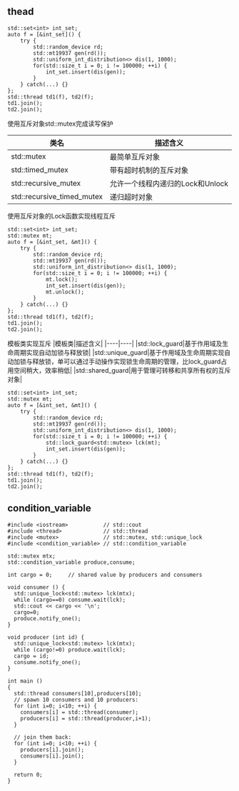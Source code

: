 ## thead
```
std::set<int> int_set;
auto f = [&int_set]() {
    try {
        std::random_device rd;
        std::mt19937 gen(rd());
        std::uniform_int_distribution<> dis(1, 1000);
        for(std::size_t i = 0; i != 100000; ++i) {
            int_set.insert(dis(gen));
        }
    } catch(...) {}
};
std::thread td1(f), td2(f);
td1.join();
td2.join();
```
使用互斥对象std::mutex完成读写保护

|类名|描述含义|
|----|----|
|std::mutex|最简单互斥对象|
|std::timed_mutex|带有超时机制的互斥对象|
|std::recursive_mutex|允许一个线程内递归的Lock和Unlock|
|std::recursive_timed_mutex|递归超时对象|
使用互斥对象的Lock函数实现线程互斥
```
std::set<int> int_set;
std::mutex mt;
auto f = [&int_set, &mt]() {
    try {
        std::random_device rd;
        std::mt19937 gen(rd());
        std::uniform_int_distribution<> dis(1, 1000);
        for(std::size_t i = 0; i != 100000; ++i) {
            mt.lock();
            int_set.insert(dis(gen));
            mt.unlock();
        }
    } catch(...) {}
};
std::thread td1(f), td2(f);
td1.join();
td2.join();
```
模板类实现互斥
|模板类|描述含义|
|----|----|
|std::lock_guard|基于作用域及生命周期实现自动加锁与释放锁|
|std::unique_guard|基于作用域及生命周期实现自动加锁与释放锁，单可以通过手动操作实现锁生命周期的管理，比lock_guard占用空间稍大，效率稍低|
|std::shared_guard|用于管理可转移和共享所有权的互斥对象|

```
std::set<int> int_set;
std::mutex mt;
auto f = [&int_set, &mt]() {
    try {
        std::random_device rd;
        std::mt19937 gen(rd());
        std::uniform_int_distribution<> dis(1, 1000);
        for(std::size_t i = 0; i != 100000; ++i) {
            std::lock_guard<std::mutex> lck(mt);
            int_set.insert(dis(gen));
        }
    } catch(...) {}
};
std::thread td1(f), td2(f);
td1.join();
td2.join();
```

## condition_variable


```
#include <iostream>           // std::cout
#include <thread>             // std::thread
#include <mutex>              // std::mutex, std::unique_lock
#include <condition_variable> // std::condition_variable

std::mutex mtx;
std::condition_variable produce,consume;

int cargo = 0;     // shared value by producers and consumers

void consumer () {
  std::unique_lock<std::mutex> lck(mtx);
  while (cargo==0) consume.wait(lck);
  std::cout << cargo << '\n';
  cargo=0;
  produce.notify_one();
}

void producer (int id) {
  std::unique_lock<std::mutex> lck(mtx);
  while (cargo!=0) produce.wait(lck);
  cargo = id;
  consume.notify_one();
}

int main ()
{
  std::thread consumers[10],producers[10];
  // spawn 10 consumers and 10 producers:
  for (int i=0; i<10; ++i) {
    consumers[i] = std::thread(consumer);
    producers[i] = std::thread(producer,i+1);
  }

  // join them back:
  for (int i=0; i<10; ++i) {
    producers[i].join();
    consumers[i].join();
  }

  return 0;
}
```